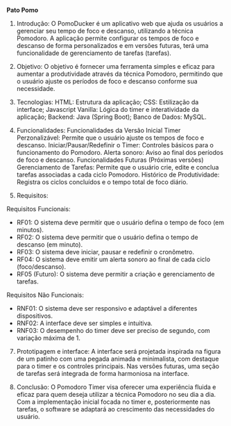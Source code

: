 **Pato Pomo**

1. Introdução: 
O PomoDucker é um aplicativo web que ajuda os usuários a gerenciar seu tempo de foco e descanso, utilizando a técnica Pomodoro. A aplicação permite configurar os tempos de foco e descanso de forma personalizados e em versões futuras, terá uma funcionalidade de gerenciamento de tarefas (tarefas).

2. Objetivo: 
O objetivo é fornecer uma ferramenta simples e eficaz para aumentar a produtividade através da técnica Pomodoro, permitindo que o usuário ajuste os períodos de foco e descanso conforme sua necessidade.

3. Tecnologias: 
HTML: Estrutura da aplicação;
CSS: Estilização da interface;
Javascript Vanilla: Lógica do timer e interatividade da aplicação;
Backend: Java (Spring Boot);
Banco de Dados: MySQL.

4. Funcionalidades: 
Funcionalidades da Versão Inicial
Timer Perzonalizável: Permite que o usuário ajuste os tempos de foco e descanso.
Iniciar/Pausar/Redefinir o Timer: Controles básicos para o funcionamento do Pomodoro.
Alerta sonoro: Aviso ao final dos períodos de foco e descanso.
Funcionalidades Futuras (Próximas versões)
Gerenciamento de Tarefas: Permite que o usuário crie, edite e conclua tarefas associadas a cada ciclo Pomodoro.
Histórico de Produtividade: Registra os ciclos concluídos e o tempo total de foco diário.

5. Requisitos: 
   
Requisitos Funcionais: <br>
<ul>
   <li>RF01: O sistema deve permitir que o usuário defina o tempo de foco (em minutos).<br></li>
   <li>RF02: O sistema deve permitir que o usuário defina o tempo de descanso (em minuto).<br></li>
   <li>RF03: O sistema deve iniciar, pausar e redefinir o cronômetro.<br></li>
   <li>RF04: O sistema deve emitir um alerta sonoro ao final de cada ciclo (foco/descanso).<br></li>
   <li>RF05 (Futuro): O sistema deve permitir a criação e gerenciamento de tarefas.<br></li>
</ul>

Requisitos Não Funcionais: <br>
<ul>
   <li>RNF01: O sistema deve ser responsivo e adaptável a diferentes dispositivos.<br></li>
   <li>RNF02: A interface deve ser simples e intuitiva.<br></li>
   <li>RNF03: O desempenho do timer deve ser preciso de segundo, com variação máxima de 1.<br></li>
</ul>

7. Prototipagem e interface: 
A interface será projetada inspirada na figura de um patinho com uma pegada animada e minimalista, com destaque para o timer e os controles principais. Nas versões futuras, uma seção de tarefas será integrada de forma harmoniosa na interface.

9. Conclusão: 
O Pomodoro Timer visa oferecer uma experiência fluida e eficaz para quem deseja utilizar a técnica Pomodoro no seu dia a dia. Com a implementação inicial focada no timer e, posteriormente nas tarefas, o software se adaptará ao crescimento das necessidades do usuário.
